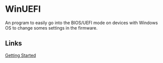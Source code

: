 # WinUEFI
An program to easily go into the BIOS/UEFI mode on devices with Windows OS to change somes settings in the firmware.
## Links
[Getting Started](https://minionguyjpro.github.io/WinUEFI/guide)
